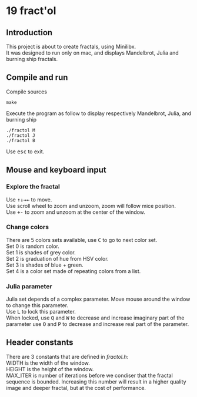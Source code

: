 # 19 fract'ol

## Introduction
This project is about to create fractals, using Minilibx.  
It was designed to run only on mac, and displays Mandelbrot, Julia and burning ship fractals.

## Compile and run
Compile sources
```
make
```
Execute the program as follow to display respectively Mandelbrot, Julia, and burning ship
```
./fractol M
./fractol J
./fractol B
```
Use <kbd>esc</kbd> to exit.

## Mouse and keyboard input

### Explore the fractal

Use <kbd>↑</kbd><kbd>↓</kbd><kbd>→</kbd><kbd>←</kbd> to move.  
Use scroll wheel to zoom and unzoom, zoom will follow mice position.  
Use <kbd>+</kbd><kbd>-</kbd> to zoom and unzoom at the center of the window.  

### Change colors

There are 5 colors sets available, use <kbd>C</kbd> to go to next color set.  
Set 0 is random color.  
Set 1 is shades of grey color.  
Set 2 is graduation of hue from HSV color.  
Set 3 is shades of blue + green.  
Set 4 is a color set made of repeating colors from a list.  

### Julia parameter

Julia set depends of a complex parameter.
Move mouse around the window to change this parameter.  
Use <kbd>L</kbd> to lock this parameter.  
When locked, use <kbd>Q</kbd> and <kbd>W</kbd> to decrease and increase imaginary part of the parameter
use <kbd>O</kbd> and <kbd>P</kbd> to decrease and increase real part of the parameter.

## Header constants

There are 3 constants that are defined in *fractol.h*:  
WIDTH is the width of the window.  
HEIGHT is the height of the window.  
MAX\_ITER is number of iterations before we condiser that the fractal sequence is bounded.
Increasing this number will result in a higher quality image and deeper fractal, but at the cost of performance.
